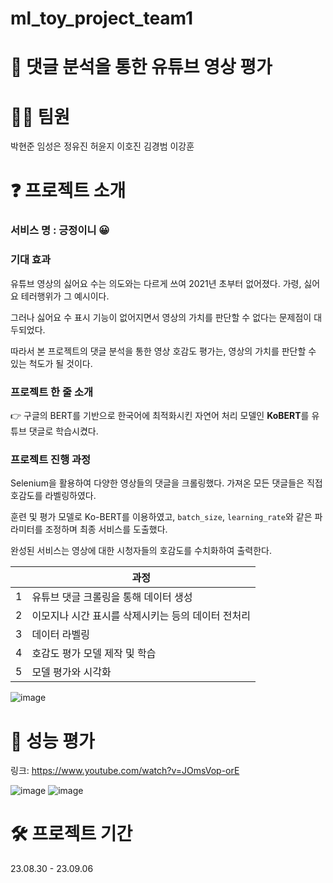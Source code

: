 # ml_toy_project_team1
# 🙌 댓글 분석을 통한 유튜브 영상 평가

# 🙋‍♀️ 팀원
박현준 임성은 정유진 허윤지 이호진 김경범 이강훈 


# ❓ 프로젝트 소개
### 서비스 명 : 긍정이니 😀

### 기대 효과

유튜브 영상의 싫어요 수는 의도와는 다르게 쓰여 2021년 초부터 없어졌다. 가령, 싫어요 테러행위가 그 예시이다. 

그러나 싫어요 수 표시 기능이 없어지면서 영상의 가치를 판단할 수 없다는 문제점이 대두되었다. 

따라서 본 프로젝트의 댓글 분석을 통한 영상 호감도 평가는, 영상의 가치를 판단할 수 있는 척도가 될 것이다.


### 프로젝트 한 줄 소개
👉 구글의 BERT를 기반으로 한국어에 최적화시킨 자연어 처리 모델인 **KoBERT**를 유튜브 댓글로 학습시켰다.


### 프로젝트 진행 과정 
Selenium을 활용하여 다양한 영상들의 댓글을 크롤링했다. 가져온 모든 댓글들은 직접 호감도를 라벨링하였다. 

훈련 및 평가 모델로 Ko-BERT를 이용하였고, `batch_size`, `learning_rate`와 같은 파라미터를 조정하며 최종 서비스를 도출했다.  

완성된 서비스는 영상에 대한 시청자들의 호감도를 수치화하여 출력한다. 

| |과정|
|------|---|
|1|유튜브 댓글 크롤링을 통해 데이터 생성|
|2|이모지나 시간 표시를 삭제시키는 등의 데이터 전처리|
|3|데이터 라벨링|
|4|호감도 평가 모델 제작 및 학습|
|5|모델 평가와 시각화|

![image](https://github.com/khuda-4th/ml_toy_project_team1/assets/111333350/5f9fe1ae-3483-4dfd-8663-d99a877a90bc)






# 🚗 성능 평가
링크: https://www.youtube.com/watch?v=JOmsVop-orE

![image](https://github.com/khuda-4th/ml_toy_project_team1/assets/111333350/78387b10-86f5-4cd1-bf20-a31f620847fe)
![image](https://github.com/khuda-4th/ml_toy_project_team1/assets/111333350/3b285e89-cb88-4cf8-a069-efe710382f1b)


# 🛠 프로젝트 기간
23.08.30 - 23.09.06 
